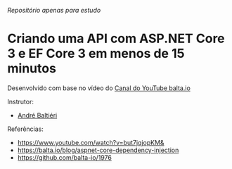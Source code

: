 *Repositório apenas para estudo*

# Criando uma API com ASP.NET Core 3 e EF Core 3 em menos de 15 minutos

Desenvolvido com base no vídeo do [Canal do YouTube balta.io](https://www.youtube.com/watch?v=but7jqjopKM&)

Instrutor:

* [André Baltiéri](https://balta.io)

Referências:

* https://www.youtube.com/watch?v=but7jqjopKM&
* https://balta.io/blog/aspnet-core-dependency-injection
* https://github.com/balta-io/1976
